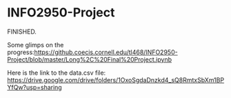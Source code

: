 # INFO2950-Project

FINISHED. 

Some glimps on the progress:https://github.coecis.cornell.edu/tl468/INFO2950-Project/blob/master/Long%2C%20Final%20Project.ipynb

Here is the link to the data.csv file: https://drive.google.com/drive/folders/1OxoSgdaDnzkd4_sQ8RmtxSbXm1BPYfQw?usp=sharing
